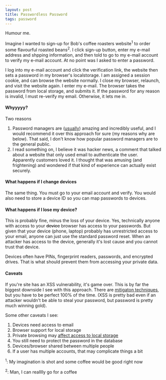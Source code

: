 ```yaml
---
layout: post
title: Passwordless Password
tags: password
---
```


Humour me.

Imagine I wanted to sign-up for Bob's coffee roasters website<sup>1</sup> to order some flavourful roasted beans<sup>2</sup>. I click sign-up button, enter my e-mail address and shpping information, and then told to go to my e-mail account to verify my e-mail account. At no point was I asked to enter a password.

I log into my e-mail account and click the verification link, the website then sets a password in my browser's localstorage. I am assigned a session cookie, and can browse the website normally.  I close my browser, relaunch, and visit the website again. I enter my e-mail. The browser takes the password from local storage, and submits it.  If the password for any reason is invalid, I must re-verify my email. Otherwise, it lets me in.

#### Whyyyyy?

Two reasons

1. Password managers are ([usually][lastpass]) amazing and incredibly useful, and I would recommend it over this approach for sure (my reasons why are below). That said, I don't know how popular password managers are to the general public.
2. I read something on, I believe it was hacker news, a comment that talked about a website that only used email to authenticate the user. Apparently customers loved it. I thought that was amusing (and frightening) and wondered if that kind of experience can actually exist securely.

#### What happens if I change devices

The same thing. You must go to your email account and verify. You would also need to store a device ID so you can map passwords to devices.

#### What happens if I lose my device?

This is probably fine, minus the loss of your device. Yes, technically anyone with access to your <strike>device</strike> browser has access to your passwords. But given that your device (phone, laptop) probably has unrestricted access to your email, anyone can just use the standard password reset. When an attacker has access to the device, generally it's lost cause and you cannot trust that device.

Devices often have PINs, fingerprint readers, passwords, and encrypted drives. That is what should prevent them from accessing your private data.

#### Caveats

If you're site has an XSS vulnerability, it's game over. This is by far the biggest downside I see with this approach. There are [mitigaton techniques][owasp], but you have to be perfect 100% of the time. (XSS is pretty bad even if an attacker wouldn't be able to steal your password, but password is pretty much winning gold).

Some other caveats I see:

1. Devices need access to email
2. Browser support for local storage
3. Private browsing may [affect access to local storage][safari]
4. You still need to protect the password in the database
5. Devices/browser shared between multiple people
6. If a user has multiple accounts, that may complicate things a bit

<sup>1</sup>: My imagination is shot and some coffee would be good right now

<sup>2</sup>: Man, I can realllly go for a coffee

[owasp]: https://www.owasp.org/index.php/Cross-site_Scripting_(XSS)
[lastpass]: https://blog.lastpass.com/2017/03/important-security-updates-for-our-users.html/
[safari]: https://stackoverflow.com/questions/14555347/html5-localstorage-error-with-safari-quota-exceeded-err-dom-exception-22-an
